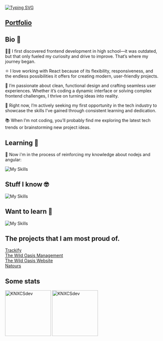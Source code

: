 [![Typing SVG](https://readme-typing-svg.demolab.com/?lines=Hello+I`m+Michał)](https://git.io/typing-svg)

## <a href='https://knxcsdev.vercel.app/'>Portfolio </a>

## Bio 📃
👨‍💻 I first discovered frontend development in high school—it was outdated, but that only fueled my curiosity and drive to improve. That’s where my journey began.

⚛️ I love working with React because of its flexibility, responsiveness, and the endless possibilities it offers for creating modern, user-friendly projects.

🎨 I’m passionate about clean, functional design and crafting seamless user experiences. Whether it’s coding a dynamic interface or solving complex frontend challenges, I thrive on turning ideas into reality.

🚀 Right now, I’m actively seeking my first opportunity in the tech industry to showcase the skills I’ve gained through consistent learning and dedication.

📚 When I’m not coding, you’ll probably find me exploring the latest tech trends or brainstorming new project ideas.


## Learning 📖

<div display:flex;'>
  
📢 Now i'm in the process of reinforcing my knowledge about nodejs and angular:

![My Skills](https://skillicons.dev/icons?i=nodejs,angular)

</div>

## Stuff I know 🤓

![My Skills](https://skillicons.dev/icons?i=git,html,react,angular,rxjs,github,npm,css,scss,tailwind,javascript,vite,redux,supabase,styledcomponents,typescript,nextjs,figma,postman,nodejs,express,mongodb,pug&perline=7)

## Want to learn 🧠

![My Skills](https://skillicons.dev/icons?i=docker,angular)

## The projects that I am most proud of.

[Trackify](https://trackify-knxcsdev.vercel.app/)    
[The Wild Oasis Management](https://the-wild-oasis-management-knxcsdev.vercel.app/)        
[The Wild Oasis Website](https://the-wild-oasis-website-knxcsdev.vercel.app/)     
[Natours](https://natours-knxcsdev.vercel.app/)    


## Some stats

<span>
<img  height="150px" src="https://github-readme-stats.vercel.app/api/top-langs?username=KNXCSdev&show_icons=true&locale=en&layout=compact&theme=transparent" alt="KNXCSdev" /> 
</span>
<span>
<img height="150px" src="https://github-readme-stats.vercel.app/api?username=KNXCSdev&show_icons=true&locale=en&theme=transparent" alt="KNXCSdev" />
</span>


